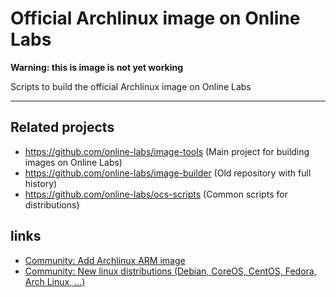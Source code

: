 Official Archlinux image on Online Labs
=======================================

**Warning: this is image is not yet working**

Scripts to build the official Archlinux image on Online Labs

---

Related projects
----------------

- https://github.com/online-labs/image-tools (Main project for building images on Online Labs)
- https://github.com/online-labs/image-builder (Old repository with full history)
- https://github.com/online-labs/ocs-scripts (Common scripts for distributions)

links
-----

- [Community: Add Archlinux ARM image](https://community.cloud.online.net/t/need-feedback-add-arch-linux-arm-image/243?u=manfred)
- [Community: New linux distributions (Debian, CoreOS, CentOS, Fedora, Arch Linux, ...)](https://community.cloud.online.net/t/official-new-linux-distributions-debian-coreos-centos-fedora-arch-linux/229?u=manfred)
